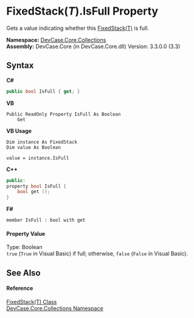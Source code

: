 # FixedStack(*T*).IsFull Property 
 

Gets a value indicating whether this <a href="T_DevCase_Core_Collections_FixedStack_1">FixedStack(T)</a> is full.

**Namespace:**&nbsp;<a href="N_DevCase_Core_Collections">DevCase.Core.Collections</a><br />**Assembly:**&nbsp;DevCase.Core (in DevCase.Core.dll) Version: 3.3.0.0 (3.3)

## Syntax

**C#**<br />
``` C#
public bool IsFull { get; }
```

**VB**<br />
``` VB
Public ReadOnly Property IsFull As Boolean
	Get
```

**VB Usage**<br />
``` VB Usage
Dim instance As FixedStack
Dim value As Boolean

value = instance.IsFull

```

**C++**<br />
``` C++
public:
property bool IsFull {
	bool get ();
}
```

**F#**<br />
``` F#
member IsFull : bool with get

```


#### Property Value
Type: Boolean<br />`true` (`True` in Visual Basic) if full; otherwise, `false` (`False` in Visual Basic).

## See Also


#### Reference
<a href="T_DevCase_Core_Collections_FixedStack_1">FixedStack(T) Class</a><br /><a href="N_DevCase_Core_Collections">DevCase.Core.Collections Namespace</a><br />